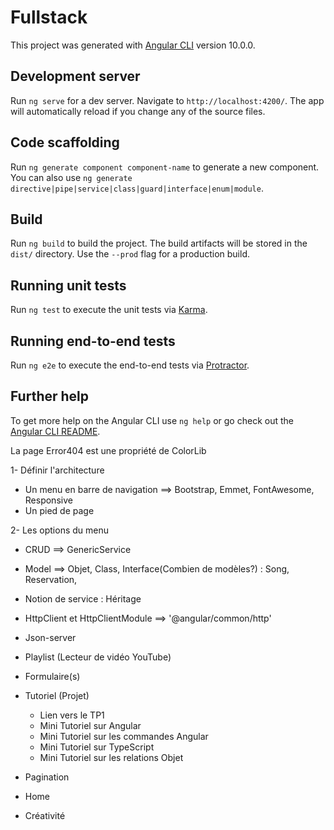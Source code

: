 # Fullstack

This project was generated with [Angular CLI](https://github.com/angular/angular-cli) version 10.0.0.

## Development server

Run `ng serve` for a dev server. Navigate to `http://localhost:4200/`. The app will automatically reload if you change any of the source files.

## Code scaffolding

Run `ng generate component component-name` to generate a new component. You can also use `ng generate directive|pipe|service|class|guard|interface|enum|module`.

## Build

Run `ng build` to build the project. The build artifacts will be stored in the `dist/` directory. Use the `--prod` flag for a production build.

## Running unit tests

Run `ng test` to execute the unit tests via [Karma](https://karma-runner.github.io).

## Running end-to-end tests

Run `ng e2e` to execute the end-to-end tests via [Protractor](http://www.protractortest.org/).

## Further help

To get more help on the Angular CLI use `ng help` or go check out the [Angular CLI README](https://github.com/angular/angular-cli/blob/master/README.md).

La page Error404 est une propriété de ColorLib

1- Définir l'architecture
  * Un menu en barre de navigation ==> Bootstrap, Emmet, FontAwesome, Responsive
  * Un pied de page
  
2- Les options du menu
  * CRUD ==> GenericService
  
  * Model ==> Objet, Class, Interface(Combien de modèles?) : Song, Reservation,
  
  * Notion de service : Héritage
  
  * HttpClient et HttpClientModule ==> '@angular/common/http'
  
  * Json-server

* Playlist (Lecteur de vidéo YouTube)

* Formulaire(s)

* Tutoriel (Projet)
  * Lien vers le TP1
  * Mini Tutoriel sur Angular
  * Mini Tutoriel sur les commandes Angular
  * Mini Tutoriel sur TypeScript
  * Mini Tutoriel sur les relations Objet

* Pagination

* Home

* Créativité

